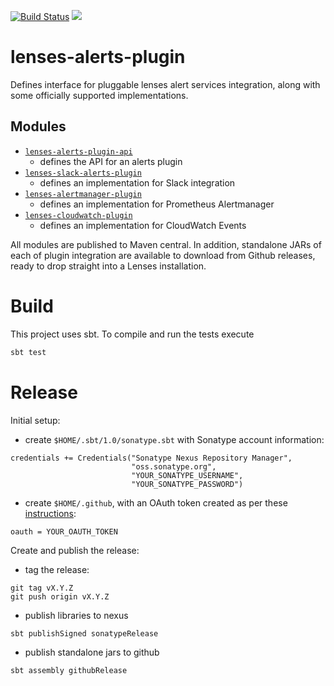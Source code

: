 [![Build Status](https://travis-ci.org/Landoop/lenses-alerts-plugin.svg?branch=master)](https://travis-ci.org/Landoop/lenses-alerts-plugin)
[<img src="https://img.shields.io/maven-central/v/io.lenses/lenses-alerts-plugin-api_2.12.svg?label=latest%20release%20"/>](https://search.maven.org/search?q=lenses-alerts-plugin-api_2.12)


# lenses-alerts-plugin

Defines interface for pluggable lenses alert services integration, along with
some officially supported implementations.

## Modules

- [`lenses-alerts-plugin-api`](./lenses-alerts-plugin-api)
  - defines the API for an alerts plugin
- [`lenses-slack-alerts-plugin`](./lenses-slack-alerts-plugin)
  - defines an implementation for Slack integration
- [`lenses-alertmanager-plugin`](./lenses-alertmanager-plugin)
  - defines an implementation for Prometheus Alertmanager
- [`lenses-cloudwatch-plugin`](./lenses-cloudwatch-plugin)
  - defines an implementation for CloudWatch Events
  
All modules are published to Maven central. In addition, standalone JARs of 
each of plugin integration are available to download from Github releases, ready
to drop straight into a Lenses installation.

# Build

This project uses sbt. To compile and run the tests execute


```bash
sbt test
```

# Release

Initial setup:

- create `$HOME/.sbt/1.0/sonatype.sbt` with Sonatype account information:
```
credentials += Credentials("Sonatype Nexus Repository Manager",
                           "oss.sonatype.org",
                           "YOUR_SONATYPE_USERNAME",
                           "YOUR_SONATYPE_PASSWORD")
```

- create `$HOME/.github`, with an OAuth token created as per these [instructions](https://github.com/ohnosequences/sbt-github-release/tree/master#credentials):
```
oauth = YOUR_OAUTH_TOKEN
```

Create and publish the release:

- tag the release:
```
git tag vX.Y.Z
git push origin vX.Y.Z
```

- publish libraries to nexus
```
sbt publishSigned sonatypeRelease
```

- publish standalone jars to github
```
sbt assembly githubRelease
```
